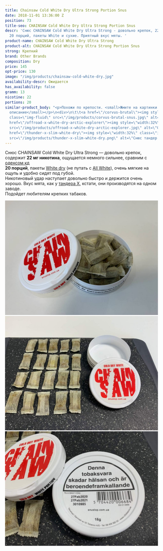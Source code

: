 ```yaml
---
title: Chainsaw Cold White Dry Ultra Strong Portion Snus
date: 2018-11-01 13:36:00 Z
position: 73
title-seo: CHAINSAW Cold White Dry Ultra Strong Portion Snus
descr: 'Снюс CHAINSAW Cold White Dry Ultra Strong - довольно крепок, 22 мг никотина,
  20 порций, пакеты White и сухие. Приятный вкус мяты. '
product-name: CHAINSAW Cold White Dry Ultra Strong
product-alt: CHAINSAW Cold White Dry Ultra Strong Portion Snus
strong: Крепкий
brand: Other Brands
composition: Dry
price: 145
opt-price: 130
image: "/img/products/chainsaw-cold-white-dry.jpg"
availability-descr: Ожидается
has_availability: false
gramm: 13
nicotine: 22
portions: 20
similar-product_body: "<p>Похожи по крепости. <small>Жмите на картинки и читайте полное
  описание</small></p>\n<div>\n\t\t<a href=\"/corvus-brutal\"><img style=\"width:32%\"
  class=\"img-fluid\" src=\"/img/products/corvus-brutal-snus.jpg\" alt=\"Корвус брутал\"></a>\n\t\t<a
  href=\"/offroad-x-white-dry-arctic-explorer\"><img style=\"width:32%\" class=\"img-fluid\"
  src=\"/img/products/offroad-x-white-dry-arctic-explorer.jpg\" alt=\"Оффроад х\"></a>\n<a
  href=\"/thunder-x-slim-white-dry\"><img style=\"width:32%\" class=\"img-fluid\"
  src=\"/img/products/thunder-x-slim-white-dry.png\" alt=\"Снюс тандер х слим\"></a>\n</div>"
---
```


Снюс CHAINSAW Cold White Dry Ultra Strong — довольно крепок, содержит **22 мг никотина**, ощущается немного сильнее, сравним с [оденсом кд](/odens-cold-dry)<br>
**20 порций**, пакеты [White dry](/white-dry-snus) (не путать с [All White](/all-white-snus)), очень мягкие на ощупь и удобно сидят под губой.<br>
Никотиновый удар наступает довольно быстро и держится очень хорошо. Вкус мята, как у [тандера Х](/thunder-x-slim-white-dry), кстати, они производятся на одном заводе.<br>
Подойдет любителям крепких табаков.
<div class="popup-gallery d-flex mb-2">
	<a class="mr-2" href="/img/products/chainsaw-cold-white-dry/chainsaw-open.jpg" title="Снюс Chainsaw в открытом виде"><img class="img-fluid" src="/img/products/chainsaw-cold-white-dry/chainsaw-open.jpg" alt="Chainsaw White Dry Open"></a>
	<a class="mr-2" href="img/products/chainsaw-cold-white-dry/chainsaw-portion.jpg" title="20 порций White Dry"><img class="img-fluid" src="img/products/chainsaw-cold-white-dry/chainsaw-portion.jpg" alt="20 порций Chainsaw"></a>
	<a href="img/products/chainsaw-cold-white-dry/chainsaw-date.jpg" title="Дата изготовления (фото сделано 15 июля 2020)"><img class="img-fluid" src="img/products/chainsaw-cold-white-dry/chainsaw-date.jpg" alt="Дата изготовления снюса"></a>
</div>